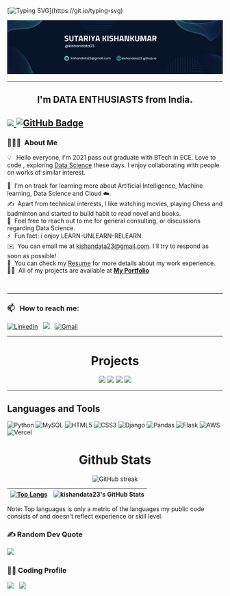 [![Typing SVG](https://readme-typing-svg.herokuapp.com?font=arial&color=3384B4&lines=Welcome+to+my+GitHub+...)](https://git.io/typing-svg)
<p align="center">
 
![image](./images/linkedin%20banner.png)

</p>

-----

 <h2 align="center"><strong>I'm DATA ENTHUSIASTS from India.</strong><h2>

<a href="https://github.com/kishandata23/github-profile-views-counter">
    <img src="https://komarev.com/ghpvc/?username=kishandata23&style=plastic&color=blue">
</a>
<a href="https://github.com/kishandata23?tab=followers"><img src="https://img.shields.io/github/followers/kishandata23?label=Followers&style=social" alt="GitHub Badge"></a>




### 👨🏻‍💻 &nbsp;About Me

💡 &nbsp; Hello everyone, I'm 2021 pass out graduate with BTech in ECE. Love to code  , exploring [Data Science](https://kishandata23.github.io/Data-Science/) these days. I enjoy collaborating with people on works of similar interest. 

🌱 &nbsp;I'm on track for learning more about Artificial Intelligence, Machine learning, Data Science and Cloud ☁️.\
✍️ &nbsp;Apart from technical interests, I like watching movies, playing Chess and badminton and started to build habit to read novel and books. \
💬 &nbsp;Feel free to reach out to me for general consulting, or discussions regarding Data Science.\
⚡ &nbsp;Fun fact: i enjoy LEARN-UNLEARN-RELEARN.\
✉️ &nbsp;You can email me at kishandata23@gmail.com. I'll try to respond as soon as possible!\
📄 &nbsp;You can check my [Resume]() for more details about my work experience.\
👨‍💻 &nbsp;All of my projects are available at **[My Portfolio](https://kishandata23.github.io/)**




 
<br>



<!-- 
### If my repository is helpful for you then [Nominate me for GitHub Star](https://stars.github.com/nominate/) -->

-----
### 📫 &nbsp; How to reach me:



<a href="https://www.linkedin.com/in/kishankumar-sutariya/"><img alt="LinkedIn" src="https://img.shields.io/badge/linkedin%20-%230077B5.svg?&style=flat&logo=linkedin&logoColor=white"/></a> &nbsp;
<a href="https://www.instagram.com/kishandata23/"><img src="https://img.shields.io/badge/-@kishandata23-E4405F?style=flat&logo=Instagram&logoColor=white"/></a> &nbsp;
<a href="mailto:kishandata23@gmail.com"><img alt="Gmail" src="https://img.shields.io/badge/Gmail-D14836?style=flat&logo=gmail&logoColor=white" /></a> &nbsp;







<!-- <a href="https://www.hackerrank.com/avinash201199"><img src="https://img.shields.io/badge/-HackerRank-E4405F?style=flat&logo=HackerRank&logoColor=white"/></a> &nbsp;
<a href="https://leetcode.com/avinash201199/"><img src="https://img.shields.io/badge/-LeetCode-E4405F?style=flat&logo=LeetCode&logoColor=white"/></a> &nbsp; -->

-----  

<!-- 
<h1 align="center">Repositories to contribute in Hacktoberfest🤩</h1>

| Repository Name      | Description | 
| :---:        |    :----   |  
| [Competition List](https://github.com/avinash201199/Competitions-and-Programs-List) | List of competitions for college students to participate and to enhance their skills. |
| [Free courses with certificate](https://github.com/avinash201199/Free-courses-with-Certificates) | This repository contains list of free courses with certificates. Go ahead and add more courses in your knowledge. |
| [To-Do-List](https://github.com/avinash201199/To-Do-List)    | This is a javascript TO-Do-List app , you can contribute to this project by adding some extra feature or by improving UI/UX.      
| [Portfolio Collection](https://github.com/avinash201199/Portfolio-Collection)      | This repository contains collection of portfolio's . You can add your own repository.
 -->




<h1 align="center">Projects</h1>

</div>
<div  align="center">
 
<a href="https://kishandata23.github.io/"><img src="https://github-readme-stats.vercel.app/api/pin/?username=kishandata23&repo=kishandata23.github.io&show_icons=true&theme=great-gatsby" ></a>
<a href="https://kishandata23.github.io/projects/"><img src="https://github-readme-stats.vercel.app/api/pin/?username=kishandata23&repo=projects&show_icons=true&theme=great-gatsby"></a>
<a href="https://employee-management-system-kishandata23.vercel.app/"><img src="https://github-readme-stats.vercel.app/api/pin/?username=kishandata23&repo=Employee-Management-System&show_icons=true&theme=great-gatsby" ></a>
<a href="https://github.com/kishandata23/coding"><img src="https://github-readme-stats.vercel.app/api/pin/?username=kishandata23&repo=coding&show_icons=true&theme=great-gatsby"></a>

</div>

------------


## Languages and Tools

![Python](https://img.shields.io/badge/python-3670A0?style=for-the-badge&logo=python&logoColor=ffdd54)
![MySQL](https://img.shields.io/badge/mysql-%2300f.svg?style=for-the-badge&logo=mysql&logoColor=white) 
![HTML5](https://img.shields.io/badge/html5-%23E34F26.svg?style=for-the-badge&logo=html5&logoColor=white) ![CSS3](https://img.shields.io/badge/css3-%231572B6.svg?style=for-the-badge&logo=css3&logoColor=white)
![Django](https://img.shields.io/badge/django-%23092E20.svg?style=for-the-badge&logo=django&logoColor=white) 
![Pandas](https://img.shields.io/badge/pandas-%23150458.svg?style=for-the-badge&logo=pandas&logoColor=white)
![Flask](https://img.shields.io/badge/flask-%262626.svg?style=for-the-badge&logo=flask&logoColor=white)
![AWS](https://img.shields.io/badge/AWS-%23FF9900.svg?style=for-the-badge&logo=amazon-aws&logoColor=white) 
![Vercel](https://img.shields.io/badge/Vercel-%3670A0.svg?style=for-the-badge&logo=Vercel&logoColor=white) 
 <!-- ![Google Cloud](https://img.shields.io/badge/Google%20Cloud-%234285F4.svg?style=for-the-badge&logo=google-cloud&logoColor=white)  -->
 <!-- ![Apache Airflow](https://img.shields.io/badge/Apache%20Airflow-017CEE?style=for-the-badge&logo=Apache%20Airflow&logoColor=white)   -->
 <!-- ![Jenkins](https://img.shields.io/badge/jenkins-%232C5263.svg?style=for-the-badge&logo=jenkins&logoColor=white)  -->

<!-- ![Anaconda](https://img.shields.io/badge/Anaconda-%2344A833.svg?style=for-the-badge&logo=anaconda&logoColor=white) 
 ![Notion](https://img.shields.io/badge/Notion-%23000000.svg?style=for-the-badge&logo=notion&logoColor=white)
![Markdown](https://img.shields.io/badge/markdown-%23000000.svg?style=for-the-badge&logo=markdown&logoColor=white) ![NumPy](https://img.shields.io/badge/numpy-%23013243.svg?style=for-the-badge&logo=numpy&logoColor=white) 
![Canva](https://img.shields.io/badge/Canva-%2300C4CC.svg?style=for-the-badge&logo=Canva&logoColor=white) 
![Netlify](https://img.shields.io/badge/netlify-%23000000.svg?style=for-the-badge&logo=netlify&logoColor=#00C7B7)   -->



<!-- <p>
 
 
  <code><img width="15%" src="https://www.vectorlogo.zone/logos/python/python-ar21.svg"></code>
 <code><img width="15%" src="https://www.vectorlogo.zone/logos/java/java-ar21.svg"></code>
  <code><img width="15%" src="https://www.vectorlogo.zone/logos/google_cloud/google_cloud-ar21.svg"></code>
 <code><img width="15%" src="https://www.vectorlogo.zone/logos/kaggle/kaggle-ar21.svg"></code>
  <code><img width="15%" src="https://www.vectorlogo.zone/logos/numpy/numpy-ar21.svg"></code>
  <code><img width="15%" src="https://www.vectorlogo.zone/logos/quora/quora-ar21.svg"></code>
 <code><img width="15%" src="https://www.vectorlogo.zone/logos/w3_html5/w3_html5-ar21.svg"></code>
 <code><img width="15%" src="https://www.vectorlogo.zone/logos/w3_css/w3_css-ar21.svg"></code>
  <code><img width="15%" src="https://www.vectorlogo.zone/logos/javascript/javascript-horizontal.svg"></code>
  <code><img width="15%" src="https://www.vectorlogo.zone/logos/getbootstrap/getbootstrap-ar21.svg"></code>
  <code><img width="15%" src="https://www.vectorlogo.zone/logos/djangoproject/djangoproject-ar21.svg"></code>
  <code><img width="15%" src="https://www.vectorlogo.zone/logos/pocoo_flask/pocoo_flask-ar21.svg"></code>
  <code><img width="15%" src="https://www.vectorlogo.zone/logos/jupyter/jupyter-ar21.svg"></code>
  <code><img width="15%" src="https://www.vectorlogo.zone/logos/mysql/mysql-ar21.svg"></code>
  <code><img width="15%" src="https://www.vectorlogo.zone/logos/docker/docker-ar21.svg"></code>
  <code><img width="15%" src="https://www.vectorlogo.zone/logos/kubernetes/kubernetes-ar21.svg"></code>
  <code><img width="15%" src="https://www.vectorlogo.zone/logos/amazon_aws/amazon_aws-ar21.svg"></code>
  <code><img width="15%" src="https://www.vectorlogo.zone/logos/git-scm/git-scm-ar21.svg"></code>
   <code><img width="15%" src="https://www.vectorlogo.zone/logos/ubuntu/ubuntu-ar21.svg"></code>
 
 
 -----
  
</p> -->



<h1 align="center">Github Stats</h1>

<div align="center">
  
![GitHub streak](https://github-readme-streak-stats.herokuapp.com/?user=kishandata23&theme=black-ice&hide_border=true&stroke=0000&background=060A0CD0)



| [![Top Langs](https://github-readme-stats.vercel.app/api/top-langs/?username=kishandata23&langs_count=8&layout=compact&theme=tokyonight&hide_border=true)](https://github.com/anuraghazra/github-readme-stats) |![kishandata23's GitHub Stats](https://github-readme-stats.vercel.app/api?username=kishandata23&show_icons=true&theme=tokyonight&hide_border=true&hide=contribs,prs&custom_title=kishandata23's%20GitHub%20Stats)  |
| ----------------------------------------------------------------------------------------------------------------------------------------------------------------------------------------------- | ------------------------------------------------------------------------------------------------------------------------------------------------------------------------------------------------ |

 </div>
 

Note:</b> Top languages is only a metric of the languages my public code consists of and doesn't reflect experience or skill level.
 

### ✍️ Random Dev Quote
![](https://quotes-github-readme.vercel.app/api?type=horizontal&theme=tokyonight)

### 👨‍💻 Coding Profile

<a href="https://www.hackerrank.com/profile/kishandata23"><img src="https://img.shields.io/badge/-HackerRank-E4405F?style=plastic&color=blue&logo=HackerRank&logoColor=brightgreen"/></a> &nbsp;
<a href="https://leetcode.com/kishandata23/"><img src="https://img.shields.io/badge/-LeetCode-E4405F?style=plastic&color=blue&logo=LeetCode&logoColor=orange"/></a> &nbsp;  

